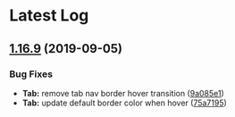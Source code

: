 # Latest Log 

## [1.16.9](https://github.com/alibaba-fusion/next/compare/1.16.8...1.16.9) (2019-09-05)


### Bug Fixes

* **Tab:** remove tab nav border hover transition ([9a085e1](https://github.com/alibaba-fusion/next/commit/9a085e1))
* **Tab:** update default border color when hover ([75a7195](https://github.com/alibaba-fusion/next/commit/75a7195))



